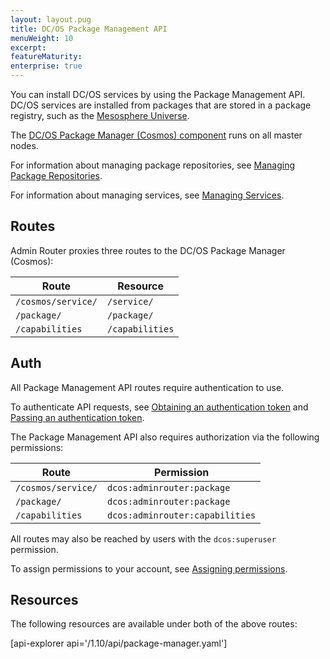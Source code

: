 ```yaml
---
layout: layout.pug
title: DC/OS Package Management API
menuWeight: 10
excerpt:
featureMaturity:
enterprise: true
---
```


You can install DC/OS services by using the Package Management API. DC/OS services are installed from packages that are stored in a package registry, such as the [Mesosphere Universe](/1.10/overview/concepts/#mesosphere-universe).

The [DC/OS Package Manager (Cosmos) component](/1.10/overview/architecture/components/#dcos-package-manager) runs on all master nodes.

For information about managing package repositories, see [Managing Package Repositories](/1.10/administering-clusters/repo/).

For information about managing services, see [Managing Services](/1.10/deploying-services/).


## Routes
Admin Router proxies three routes to the DC/OS Package Manager (Cosmos):

| Route | Resource |
|-------|----------|
| `/cosmos/service/` | `/service/` |
| `/package/` | `/package/` |
| `/capabilities` | `/capabilities` |


## Auth

All Package Management API routes require authentication to use.

To authenticate API requests, see [Obtaining an authentication token](/1.10/security/iam-api/#obtaining-an-authentication-token) and [Passing an authentication token](/1.10/security/iam-api/#passing-an-authentication-token).

The Package Management API also requires authorization via the following permissions:

| Route | Permission |
|-------|----------|
| `/cosmos/service/` | `dcos:adminrouter:package` |
| `/package/` | `dcos:adminrouter:package` |
| `/capabilities` | `dcos:adminrouter:capabilities` |

All routes may also be reached by users with the `dcos:superuser` permission.

To assign permissions to your account, see [Assigning permissions](/1.10/security/perms-reference/).


## Resources

The following resources are available under both of the above routes:

[api-explorer api='/1.10/api/package-manager.yaml']
